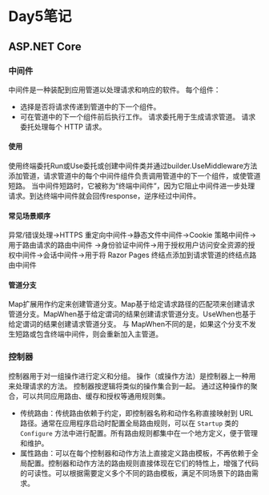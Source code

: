 # Day5笔记

## ASP.NET Core

### 中间件

中间件是一种装配到应用管道以处理请求和响应的软件。 每个组件：

* 选择是否将请求传递到管道中的下一个组件。
* 可在管道中的下一个组件前后执行工作。
  请求委托用于生成请求管道。 请求委托处理每个 HTTP 请求。

#### 使用

使用终端委托Run或Use委托或创建中间件类并通过builder.UseMiddleware方法添加管道，请求管道中的每个中间件组件负责调用管道中的下一个组件，或使管道短路。 当中间件短路时，它被称为“终端中间件”，因为它阻止中间件进一步处理请求。到达终端中间件就会回传response，逆序经过中间件。

#### 常见场景顺序

异常/错误处理->HTTPS 重定向中间件->静态文件中间件->Cookie 策略中间件-> 用于路由请求的路由中间件
->身份验证中间件->用于授权用户访问安全资源的授权中间件->会话中间件->用于将 Razor Pages 终结点添加到请求管道的终结点路由中间件

#### 管道分支

Map扩展用作约定来创建管道分支。Map基于给定请求路径的匹配项来创建请求管道分支。MapWhen基于给定谓词的结果创建请求管道分支。UseWhen也基于给定谓词的结果创建请求管道分支。 与 MapWhen不同的是，如果这个分支不发生短路或包含终端中间件，则会重新加入主管道。

### 控制器

控制器用于对一组操作进行定义和分组。 操作（或操作方法）是控制器上一种用来处理请求的方法。 控制器按逻辑将类似的操作集合到一起。 通过这种操作的聚合，可以共同应用路由、缓存和授权等通用规则集。

- 传统路由：传统路由依赖于约定，即控制器名称和动作名称直接映射到 URL 路径。通常在应用程序启动时配置全局路由规则，可以在 `Startup` 类的 `Configure` 方法中进行配置。所有路由规则都集中在一个地方定义，便于管理和维护。
- 属性路由：可以在每个控制器和动作方法上直接定义路由模板，不再依赖于全局配置。控制器和动作方法的路由规则直接体现在它们的特性上，增强了代码的可读性。可以根据需要定义多个不同的路由模板，满足不同场景下的路由需求。

